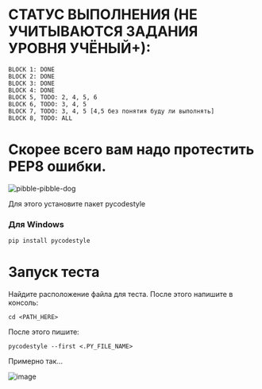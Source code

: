 # СТАТУС ВЫПОЛНЕНИЯ (НЕ УЧИТЫВАЮТСЯ ЗАДАНИЯ УРОВНЯ УЧЁНЫЙ+):
```
BLOCK 1: DONE
BLOCK 2: DONE
BLOCK 3: DONE
BLOCK 4: DONE
BLOCK 5, TODO: 2, 4, 5, 6
BLOCK 6, TODO: 3, 4, 5
BLOCK 7, TODO: 3, 4, 5 [4,5 без понятия буду ли выполнять]
BLOCK 8, TODO: ALL
```

# Скорее всего вам надо протестить PEP8 ошибки.

![pibble-pibble-dog](https://github.com/user-attachments/assets/87e94a1e-24c4-4b93-a4c1-ca8b8674c18f)

Для этого установите пакет pycodestyle
### Для Windows
```
pip install pycodestyle
```

# Запуск теста
Найдите расположение файла для теста. После этого напишите в консоль:
```
cd <PATH_HERE>
```
После этого пишите:
```
pycodestyle --first <.PY_FILE_NAME>
```
Примерно так...

![image](https://github.com/user-attachments/assets/fe38d68a-3bc4-4b24-af99-386037ea1aad)
